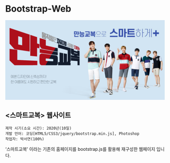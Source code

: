 # Bootstrap-Web
<img width="" height="" src="./images/slide.jpg"></img>
## <스마트교복> 웹사이트
    제작 시기(소요 시간): 2020년(10일)
    개발 언어: 코딩[HTML5/CSS3/jquery/bootstrap.min.js], Photoshop
    작업자: 박서연(100%)

‘스마트교복’ 이라는 기존의 홈페이지를 bootstrap.js를 활용해 재구성한 웹페이지 입니다.
